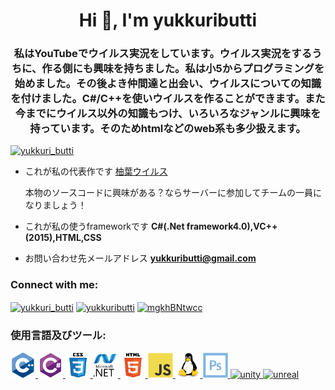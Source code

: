 <h1 align="center">Hi 👋, I'm yukkuributti</h1>
<h3 align="center">私はYouTubeでウイルス実況をしています。ウイルス実況をするうちに、作る側にも興味を持ちました。私は小5からプログラミングを始めました。その後よき仲間達と出会い、ウイルスについての知識を付けました。C#/C++を使いウイルスを作ることができます。また今までにウイルス以外の知識もつけ、いろいろなジャンルに興味を持っています。そのためhtmlなどのweb系も多少扱えます。</h3>

<p align="left"> <a href="https://twitter.com/yukkuri_butti" target="blank"><img src="https://img.shields.io/twitter/follow/yukkuri_butti?logo=twitter&style=for-the-badge" alt="yukkuri_butti" /></a> </p>

- これが私の代表作です [柚葉ウイルス](https://github.com/YuzuhaVirusProject/YuzuhaVirus)  

  本物のソースコードに興味がある？ならサーバーに参加してチームの一員になりましょう！   

- これが私の使うframeworkです **C#(.Net framework4.0),VC++(2015),HTML,CSS**

- お問い合わせ先メールアドレス **yukkuributti@gmail.com**

<h3 align="left">Connect with me:</h3>
<p align="left">
<a href="https://twitter.com/yukkuri_butti" target="blank"><img align="center" src="https://raw.githubusercontent.com/rahuldkjain/github-profile-readme-generator/master/src/images/icons/Social/twitter.svg" alt="yukkuri_butti" height="30" width="40" /></a>
<a href="https://www.youtube.com/c/yukkuributti" target="blank"><img align="center" src="https://raw.githubusercontent.com/rahuldkjain/github-profile-readme-generator/master/src/images/icons/Social/youtube.svg" alt="yukkuributti" height="30" width="40" /></a>
<a href="https://discord.gg/mgkhBNtwcc" target="blank"><img align="center" src="https://raw.githubusercontent.com/rahuldkjain/github-profile-readme-generator/master/src/images/icons/Social/discord.svg" alt="mgkhBNtwcc" height="30" width="40" /></a>
</p>

<h3 align="left">使用言語及びツール:</h3>
<p align="left"> <a href="https://www.w3schools.com/cpp/" target="_blank" rel="noreferrer"> <img src="https://raw.githubusercontent.com/devicons/devicon/master/icons/cplusplus/cplusplus-original.svg" alt="cplusplus" width="40" height="40"/> </a> <a href="https://www.w3schools.com/cs/" target="_blank" rel="noreferrer"> <img src="https://raw.githubusercontent.com/devicons/devicon/master/icons/csharp/csharp-original.svg" alt="csharp" width="40" height="40"/> </a> <a href="https://www.w3schools.com/css/" target="_blank" rel="noreferrer"> <img src="https://raw.githubusercontent.com/devicons/devicon/master/icons/css3/css3-original-wordmark.svg" alt="css3" width="40" height="40"/> </a> <a href="https://dotnet.microsoft.com/" target="_blank" rel="noreferrer"> <img src="https://raw.githubusercontent.com/devicons/devicon/master/icons/dot-net/dot-net-original-wordmark.svg" alt="dotnet" width="40" height="40"/> </a> <a href="https://www.w3.org/html/" target="_blank" rel="noreferrer"> <img src="https://raw.githubusercontent.com/devicons/devicon/master/icons/html5/html5-original-wordmark.svg" alt="html5" width="40" height="40"/> </a> <a href="https://developer.mozilla.org/en-US/docs/Web/JavaScript" target="_blank" rel="noreferrer"> <img src="https://raw.githubusercontent.com/devicons/devicon/master/icons/javascript/javascript-original.svg" alt="javascript" width="40" height="40"/> </a> <a href="https://www.linux.org/" target="_blank" rel="noreferrer"> <img src="https://raw.githubusercontent.com/devicons/devicon/master/icons/linux/linux-original.svg" alt="linux" width="40" height="40"/> </a> <a href="https://www.photoshop.com/en" target="_blank" rel="noreferrer"> <img src="https://raw.githubusercontent.com/devicons/devicon/master/icons/photoshop/photoshop-line.svg" alt="photoshop" width="40" height="40"/> </a> <a href="https://unity.com/" target="_blank" rel="noreferrer"> <img src="https://www.vectorlogo.zone/logos/unity3d/unity3d-icon.svg" alt="unity" width="40" height="40"/> </a> <a href="https://unrealengine.com/" target="_blank" rel="noreferrer"> <img src="https://raw.githubusercontent.com/kenangundogan/fontisto/036b7eca71aab1bef8e6a0518f7329f13ed62f6b/icons/svg/brand/unreal-engine.svg" alt="unreal" width="40" height="40"/> </a> </p>
